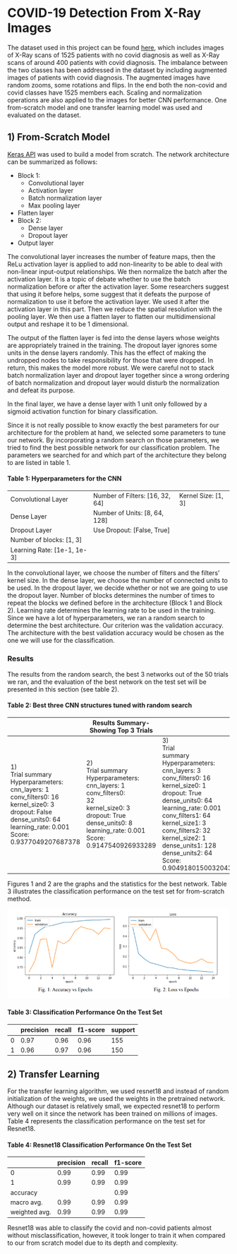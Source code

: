 # COVID-19 Detection From X-Ray Images
The dataset used in this project can be found [here](https://www.kaggle.com/datasets/asraf047/covid19-pneumonia-normal-chest-xray-pa-dataset), which includes
images of X-Ray scans of 1525 patients with no covid diagnosis as well as X-Ray scans of around 400 patients with covid diagnosis. The imbalance between the two classes has been addressed in the dataset by including augmented images of patients with covid diagnosis. The augmented images have random zooms, some rotations and flips. In the end both the non-covid and covid classes have 1525 members each. Scaling and normalization operations are also applied to the images for better CNN performance. One from-scratch model and one transfer learning model was used and evaluated on the dataset.

## 1) From-Scratch Model

[Keras API](https://keras.io/) was used to build a model from scratch. The network architecture can be summarized as follows:
- Block 1:
  - Convolutional layer
  - Activation layer
  - Batch normalization layer
  - Max pooling layer
- Flatten layer
- Block 2:
  - Dense layer
  - Dropout layer
- Output layer

The convolutional layer increases the number of feature maps, then the ReLu activation
layer is applied to add non-linearity to be able to deal with non-linear input-output relationships.
We then normalize the batch after the activation layer. It is a topic of debate whether to use the
batch normalization before or after the activation layer. Some researchers suggest that using it
before helps, some suggest that it defeats the purpose of normalization to use it before the
activation layer. We used it after the activation layer in this part. Then we reduce the spatial
resolution with the pooling layer. We then use a flatten layer to flatten our multidimensional
output and reshape it to be 1 dimensional.

The output of the flatten layer is fed into the dense layers whose weights are
appropriately trained in the training. The dropout layer ignores some units in the dense layers
randomly. This has the effect of making the undropped nodes to take responsibility for those that
were dropped. In return, this makes the model more robust. We were careful not to stack batch
normalization layer and dropout layer together since a wrong ordering of batch normalization
and dropout layer would disturb the normalization and defeat its purpose.

In the final layer, we have a dense layer with 1 unit only followed by a sigmoid activation
function for binary classification.

Since it is not really possible to know exactly the best parameters for our architecture for the
problem at hand, we selected some parameters to tune our network. By incorporating a random
search on those parameters, we tried to find the best possible network for our classification
problem. The parameters we searched for and which part of the architecture they belong to are
listed in table 1.

#### Table 1:  Hyperparameters for the CNN

|  |  |  |
|---------------------|-----------------|-------------------------------------|
| Convolutional Layer | Number of Filters: [16, 32, 64] | Kernel Size: [1, 3] |
| Dense Layer | Number of Units: [8, 64, 128] |  |
| Dropout Layer | Use Dropout: [False, True] |  |
| Number of blocks: [1, 3] |  |  |
| Learning Rate: [1e-1, 1e-3] |  |  |

In the convolutional layer, we choose the number of filters and the filters’ kernel size. In
the dense layer, we choose the number of connected units to be used. In the dropout layer, we
decide whether or not we are going to use the dropout layer. Number of blocks determines the
number of times to repeat the blocks we defined before in the architecture (Block 1 and Block 2).
Learning rate determines the learning rate to be used in the training. Since we have a lot of
hyperparameters, we ran a random search to determine the best architecture. Our criterion was
the validation accuracy. The architecture with the best validation accuracy would be chosen as
the one we will use for the classification.

### Results

The results from the random search, the best 3 networks out of the 50 trials we ran, and
the evaluation of the best network on the test set will be presented in this section (see table 2).

#### Table 2: Best three CNN structures tuned with random search

|  | Results Summary-Showing Top 3 Trials |  |
|---------------------|-----------------|-------------------------------------|
| 1)<br>Trial summary<br>Hyperparameters:<br>cnn_layers: 1<br>conv_filters0: 16<br>kernel_size0: 3<br>dropout: False<br>dense_units0: 64<br>learning_rate: 0.001<br>Score: 0.9377049207687378| 2)<br>Trial summary<br>Hyperparameters:<br>cnn_layers: 1<br>conv_filters0:<br>32<br>kernel_size0: 3<br>dropout: True<br>dense_units0: 8<br>learning_rate: 0.001<br>Score: 0.9147540926933289| 3)<br>Trial<br>summary<br>Hyperparameters:<br>cnn_layers: 3<br>conv_filters0: 16<br>kernel_size0: 1<br>dropout: True<br> dense_units0: 64<br>learning_rate: 0.001<br>conv_filters1: 64<br>kernel_size1: 3<br>conv_filters2: 32<br>kernel_size2: 1<br>dense_units1: 128<br>dense_units2: 64<br>Score: 0.9049180150032043|

Figures 1 and 2 are the graphs and the statistics for the best network. Table 3 illustrates the
classification performance on the test set for from-scratch method.

![My Image](images/from_scratch_best_model_loss_epoch.PNG)

#### Table 3: Classification Performance On the Test Set

|  | precision | recall | f1-score | support |
|--|--|--|--|--|
| 0 | 0.97 | 0.96 | 0.96 | 155 |
| 1 | 0.96 | 0.97 | 0.96 | 150 |

## 2) Transfer Learning

For the transfer learning algorithm, we used resnet18 and instead of random
initialization of the weights, we used the weights in the pretrained network. Although our dataset
is relatively small, we expected resnet18 to perform very well on it since the network has been
trained on millions of images. Table 4 represents the classification performance on the test set for
Resnet18.

#### Table 4: Resnet18 Classification Performance On the Test Set
|  | precision | recall | f1-score |
|--|--|--|--|
| 0 | 0.99 | 0.99 | 0.99 |
| 1 | 0.99 | 0.99 | 0.99 |
| accuracy |  |  | 0.99 |
| macro avg. | 0.99 | 0.99 | 0.99 |
| weighted avg. | 0.99 | 0.99 | 0.99 |

Resnet18 was able to classify the covid and non-covid patients almost without misclassification, however, it took longer to train it when compared to our from scratch model due to its depth and complexity.

